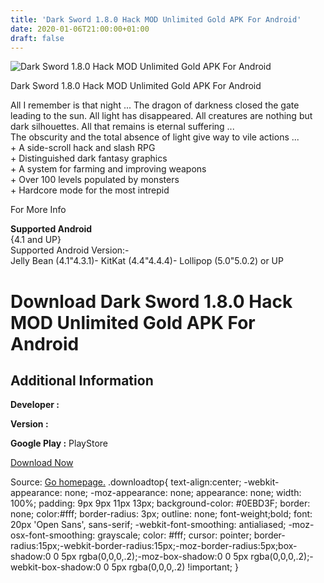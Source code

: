 ```yaml
---
title: 'Dark Sword 1.8.0 Hack MOD Unlimited Gold APK For Android'
date: 2020-01-06T21:00:00+01:00
draft: false
---
```


![Dark Sword 1.8.0 Hack MOD Unlimited Gold APK For Android](https://i1.wp.com/apkhome.net/wp-content/uploads/2017/05/Dark-Sword-1.8.0.png "Dark Sword 1.8.0 Hack MOD Unlimited Gold APK For Android")

  

Dark Sword 1.8.0 Hack MOD Unlimited Gold APK For Android

All I remember is that night ... The dragon of darkness closed the gate leading to the sun. All light has disappeared. All creatures are nothing but dark silhouettes. All that remains is eternal suffering ...  
The obscurity and the total absence of light give way to vile actions ...  
\+ A side-scroll hack and slash RPG  
\+ Distinguished dark fantasy graphics  
\+ A system for farming and improving weapons  
\+ Over 100 levels populated by monsters  
\+ Hardcore mode for the most intrepid

For More Info

**Supported Android**  
{4.1 and UP}  
Supported Android Version:-  
Jelly Bean (4.1"4.3.1)- KitKat (4.4"4.4.4)- Lollipop (5.0"5.0.2) or UP

Download Dark Sword 1.8.0 Hack MOD Unlimited Gold APK For Android
=================================================================

Additional Information
----------------------

**Developer :**

**Version :**

**Google Play :** PlayStore

  

[Download Now](https://store4app.co/post/dark-sword-1-8-0-hack-mod-unlimited-gold-apk-for-android_1573671993)

  
Source: [Go homepage.](https://store4app.co/post/dark-sword-1-8-0-hack-mod-unlimited-gold-apk-for-android_1573671993) .downloadtop{ text-align:center; -webkit-appearance: none; -moz-appearance: none; appearance: none; width: 100%; padding: 9px 9px 11px 13px; background-color: #0EBD3F; border: none; color:#fff; border-radius: 3px; outline: none; font-weight;bold; font: 20px 'Open Sans', sans-serif; -webkit-font-smoothing: antialiased; -moz-osx-font-smoothing: grayscale; color: #fff; cursor: pointer; border-radius:15px;-webkit-border-radius:15px;-moz-border-radius:5px;box-shadow:0 0 5px rgba(0,0,0,.2);-moz-box-shadow:0 0 5px rgba(0,0,0,.2);-webkit-box-shadow:0 0 5px rgba(0,0,0,.2) !important; }